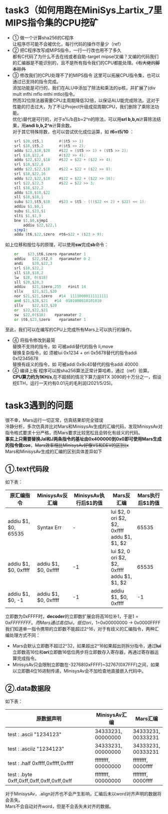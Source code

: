 # task3（如何用跑在MiniSys上artix_7里MIPS指令集的CPU挖矿  
- ① 做一个计算sha256的C程序  
让程序尽可能不会被优化，每行代码的操作尽量少（ref）
- ② 把C程序改写成MIPS指令，一行一行改也用不了多久  
都有C代码了为什么不去在线或者自助-target mipsel叉编？叉编的代码我们的汇编器是不能识别的，且不是所有指令我们的CPU都能处理。~~（有大佬的脚本除外~~  
- ③ 修改我们的CPU处理不了的MIPS指令
这里可以拓展CPU指令集，也可以通过已支持的指令完成。  
添加功能是可行的，我们在ALU中添加了除法和乘法的ip核，并扩展了(div mult mfhi mflo mthi mtlo)指令。  
然而32位除法器需要CPU主周期降低32倍，以保证ALU能完成除法。这对于性能的打击过大，为了不让Project升级成双周期CPU，我们删除了乘除法功能。  
优化\替代是可行的，对于a%/b且b=2^n的除法，可以用**srl b,b,n**计算除法结果，用**andi b,b,2^n**计算余数。  
对于其它特殊除数，也可以尝试优化成位运算，如 **$t6=$t5/10** ：  
``` asm
	srl $20,$t5,1		#($t5 >> 1) 
	srl $18,$t5,2		#($t5 >> 2);
	addu $22,$18,$20	#$22 = ($t5 >> 1) + ($t5 >> 2);
	srl $18,$22,4		#($22 >> 4);
	addu $22,$22,$18	#$22 = $22 + ($22 >> 4);
	srl $18,$22,8
	addu $22,$22,$18	#$22 = $22 + ($22 >> 8);
	srl $18,$22,16
	addu $22,$22,$18	#$22 = $22 + ($22 >> 16);
	srl $22,$22,3		#$22 = $22 >> 3;
	sll $18,$22,2
	addu $18,$18,$22
	sll $18,$18,1
	subu $23,$t5,$18	#$23 = $t5 - ((($22 << 2) + $22) << 1);
	addiu $1,$0,1
	subu $1,$23,$1
	slti $1,$1,9
	bne $1,$0,sjmp1
		addiu $22,$22,1
	sjmp1:
	addu $t6,$22,$zero	#t6=$22 + ($23 > 9);
```
如上位移和按位与的原理，可以使用**sw**完成**sb**命令：
``` asm
	or    $23,$t6,$zero	#paramater 1
	addiu   $22,$t2,0	#paramater 0 2
	andi	$20,$22,3
	srl	$18,$22,2
	sll	$18,$18,2
	lw	$28, 0($18)
	sll	$20,$20,3	
	addiu	$21,$zero,255	#init 14
	sllv 	$21,$21,$20
	nor	$21,$21,$zero	#14  11110000111111111
	and	$21,$28,$21   #14  0101000010101010
	sllv 	$22,$23,$20	
	or	$22,$22,$21
	sw	$22,0($18)    #paramater 2
	or $t6,$23,$zero 	#paramater 1
```
至此，我们可以在编写的CPU上完成所有Mars上可以执行的操作。
- ④ 将指令修改到最简  
替换不支持的指令，如 可被addi替代的指令 li,move  
替换复杂指令，如     须被lui 0x1234 + ori 0x5678替代的指令addi 0x12345678   
替换有歧义的指令，如 可被addi 0x9c40替代的指令addi 40000
- ④ 编译上板
程序可以按sha256算法正常计算哈希，通过（ref）验算。  
**CPU算力约为1KH/s**,在不超频的情况下算力是RTX 3090的十万分之一，假设挖ETH，运行一天约有0.01元的毛利润(2021/5/25)。  

# task3遇到的问题
很不幸，Mars运行一切正常，仿真结果却完全错误  
冷静分析，多次仿真并比对Mars和MinisysAv生成的汇编代码，发现MinisysAv对指令格式要求十分严格，而Mars要求比较宽松且会转化有歧义的代码。  
**事实上只需要替换Jal和J两条指令的基址由0x400000到0x0即可使用Mars生成的指令做coe**，~~Mars效率相比MinisysAv好像VS和DEV的区别(x~~  
Mars和MinisysAv生成的汇编的区别具体差异如下
## ①.text代码段 
如下表：  

 原汇编指令 | MinisysAv反汇编 | MinisysAv执行后$1的值 | Mars反汇编 | Mars执行后$1的值
| -- | ---- | ---- |  --- | -- |
| addiu $1, $0, 65535 | Syntax Err | - | lui  $2, 0 <br> ori  $2, $2, 0xffff <br> addu  $1, $1, $2 | 65535 |
| addiu $1, $0, 0xffff | addiu $1, $0, 0xffff | -1 | lui  $2, 0 <br> ori  $2, $2, 0xffff <br> addu  $1, $1, $2 | 65535 | 
| addiu $1, $0, -1 | addiu $1, $0, 0xffff | -1 | addiu $1, $0, 0xffff | -1 |  

立即数为0xFFFF时，**decoder**的立即数扩展会将高16位补1，于是$1=0xFFFFFFFF。  
而Mars通过高位lui，低位ori，$1=0x00000000 -> 0x0000FFFF  
我们知道单一指令携带的立即数不能超过2^16，对于有歧义的汇编指令，两种汇编处理方式不同：  
- Mars会默认立即数不超过2^32，如果超出2^16如果超出则拆分指令，通过**lui**立即数高16位和**ori**立即数16低位两步将立即数存入寄存器，再通过寄存器运算完成指令。  
- MinisysAv只会限制立即数在-32768(0xFFFF)~32767(0X7FFF)之间，如果以立即数4位16进制传递，MinisysAv会不加检查地直接嵌入代码中。  
## ②.data数据段
如下表：

 原数据声明 | MinisysAv汇编 | Mars汇编 
| -- | -- | -- |
|test : .ascii  "1234123" | 34333231,<br>00000000 | 34333231,<br>00333231 |
|test : .asciiz "1234123" | 34333231,<br>00000000 | 34333231,<br>00333231 |
|test : .half   0xffff,0xffff,0xffff | ffffffff,<br>00000000 | ffffffff,<br>0000ffff |
|test : .byte   0xff,0xff,0xff,0xff,0xff,0xff | ffffffff,<br>00000000 | ffffffff,<br>0000ffff | 

对于MinisysAv，.align对齐也不会产生影响，汇编后未以word对齐声明的数据将会丢失。  
Mars不会自动对齐word，但是不会丢失未对齐的数据。  
